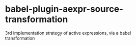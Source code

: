 # babel-plugin-aexpr-source-transformation
3rd implementation strategy of active expressions, via a babel transformation
